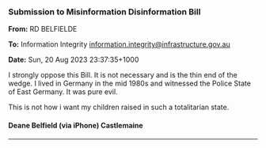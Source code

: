 ### Submission to Misinformation Disinformation Bill

**From:** RD BELFIELDE

**To:** Information Integrity [<information.integrity@infrastructure.gov.au>](mailto:information.integrity@infrastructure.gov.au)

**Date:** Sun, 20 Aug 2023 23:37:35+1000

I strongly oppose this Bill. It is not necessary and is the thin end of the wedge. I lived in Germany in the mid 1980s
and witnessed the Police State of East Germany. It was pure evil.

This is not how i want my children raised in such a totalitarian state.

#### Deane Belfield (via iPhone) Castlemaine


-----

